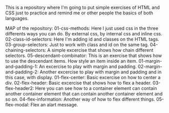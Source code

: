 This is a repository where I'm going to put simple exercises of HTML and CSS just to practice and remind me or other people the basics of both languages. 

MAP of the repository: 
01-css-methods: Here I just used css in the three differents ways you can do. By external css, by internal css and inline css. 
02-class-id-selectors: Here I'm adding id and classes on the HTML tags. 
03-group-selectors: Just to work with class and id on the same tag. 
04-chaining-selectors: A simple excercise that shows how chain different selectors. 
05-descendant-combinator: This is an exercise that shows how to use the descendant items. How style an item inside an item. 
01-margin-and-padding-1: An excercise to play with margin and padding. 
02-margin-and-padding-2: Another excercise to play with margin and padding and in this case, with display. 
01-flex-center: Basic excercise on how to center a div. 
02-flex-header: Basic excercise that shows how to flex a header. 
03-flex-header2: Here you can see how to a container element can contain another container element that can contain another container element and so on. 
04-flex-information: Another way of how to flex different things. 
05-flex-modal: Flex an alart message. 